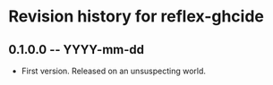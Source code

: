 # Revision history for reflex-ghcide

## 0.1.0.0 -- YYYY-mm-dd

* First version. Released on an unsuspecting world.
